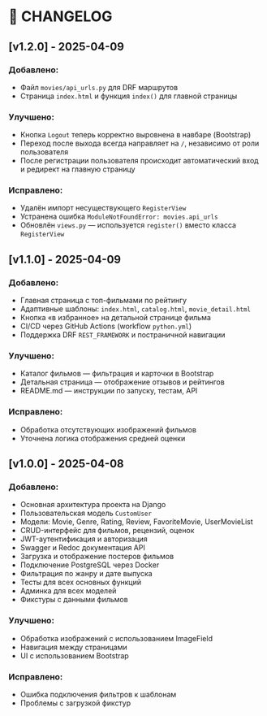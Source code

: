 # 📌 CHANGELOG

## [v1.2.0] - 2025-04-09

### Добавлено:
- Файл `movies/api_urls.py` для DRF маршрутов
- Страница `index.html` и функция `index()` для главной страницы

### Улучшено:
- Кнопка `Logout` теперь корректно выровнена в навбаре (Bootstrap)
- Переход после выхода всегда направляет на `/`, независимо от роли пользователя
- После регистрации пользователя происходит автоматический вход и редирект на главную страницу

### Исправлено:
- Удалён импорт несуществующего `RegisterView`
- Устранена ошибка `ModuleNotFoundError: movies.api_urls`
- Обновлён `views.py` — используется `register()` вместо класса `RegisterView`

## [v1.1.0] - 2025-04-09

### Добавлено:
- Главная страница с топ-фильмами по рейтингу
- Адаптивные шаблоны: `index.html`, `catalog.html`, `movie_detail.html`
- Кнопка «в избранное» на детальной странице фильма
- CI/CD через GitHub Actions (workflow `python.yml`)
- Поддержка DRF `REST_FRAMEWORK` и постраничной навигации

### Улучшено:
- Каталог фильмов — фильтрация и карточки в Bootstrap
- Детальная страница — отображение отзывов и рейтингов
- README.md — инструкции по запуску, тестам, API

### Исправлено:
- Обработка отсутствующих изображений фильмов
- Уточнена логика отображения средней оценки

## [v1.0.0] - 2025-04-08

### Добавлено:
- Основная архитектура проекта на Django
- Пользовательская модель `CustomUser`
- Модели: Movie, Genre, Rating, Review, FavoriteMovie, UserMovieList
- CRUD-интерфейс для фильмов, рецензий, оценок
- JWT-аутентификация и авторизация
- Swagger и Redoc документация API
- Загрузка и отображение постеров фильмов
- Подключение PostgreSQL через Docker
- Фильтрация по жанру и дате выпуска
- Тесты для всех основных функций
- Админка для всех моделей
- Фикстуры с данными фильмов

### Улучшено:
- Обработка изображений с использованием ImageField
- Навигация между страницами
- UI с использованием Bootstrap

### Исправлено:
- Ошибка подключения фильтров к шаблонам
- Проблемы с загрузкой фикстур